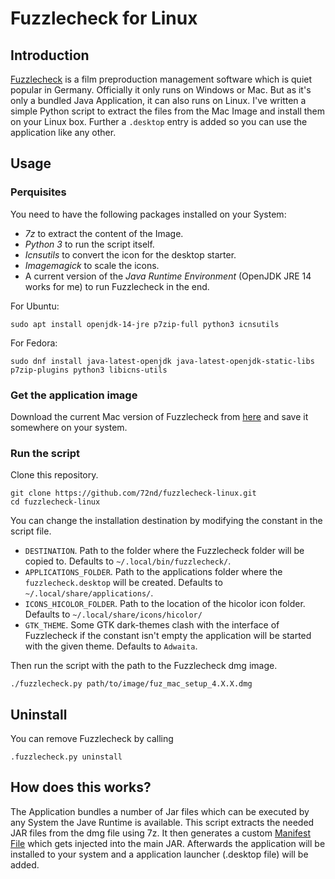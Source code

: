 # Fuzzlecheck for Linux

## Introduction 
 
[Fuzzlecheck](https://www.fuzzlecheck.de/index/EN/index.html) is a film preproduction management software which is quiet popular in Germany. Officially it only runs on Windows or Mac. But as it's only a bundled Java Application, it can also runs on Linux. I've written a simple Python script to extract the files from the Mac Image and install them on your Linux box. Further a `.desktop` entry is added so you can use the application like any other.


## Usage

### Perquisites 

You need to have the following packages installed on your System:

- _7z_ to extract the content of the Image.
- _Python 3_ to run the script itself.
- _Icnsutils_ to convert the icon for the desktop starter.
- _Imagemagick_ to scale the icons.
- A current version of the _Java Runtime Environment_ (OpenJDK JRE 14 works for me) to run Fuzzlecheck in the end.

For Ubuntu:

```shell script
sudo apt install openjdk-14-jre p7zip-full python3 icnsutils
``` 

For Fedora:

```shell script
sudo dnf install java-latest-openjdk java-latest-openjdk-static-libs p7zip-plugins python3 libicns-utils
```  

### Get the application image

Download the current Mac version of Fuzzlecheck from [here](http://fuz4downloads.fuzzlecheck.com/?linkOSX=Fuzzlecheck) and save it somewhere on your system.


### Run the script

Clone this repository.

```shell script
git clone https://github.com/72nd/fuzzlecheck-linux.git
cd fuzzlecheck-linux
```

You can change the installation destination by modifying the constant in the script file.

- `DESTINATION`. Path to the folder where the Fuzzlecheck folder will be copied to. Defaults to `~/.local/bin/fuzzlecheck/`.
- `APPLICATIONS_FOLDER`. Path to the applications folder where the `fuzzlecheck.desktop` will be created. Defaults to `~/.local/share/applications/`.
- `ICONS_HICOLOR_FOLDER`. Path to the location of the hicolor icon folder. Defaults to `~/.local/share/icons/hicolor/`
- `GTK_THEME`. Some GTK dark-themes clash with the interface of Fuzzlecheck if the constant isn't empty the application will be started with the given theme. Defaults to `Adwaita`.

Then run the script with the path to the Fuzzlecheck dmg image.

```shell script
./fuzzlecheck.py path/to/image/fuz_mac_setup_4.X.X.dmg
```

## Uninstall

You can remove Fuzzlecheck by calling

```shell script
.fuzzlecheck.py uninstall
```

## How does this works?

The Application bundles a number of Jar files which can be executed by any System the Jave Runtime is available. This script extracts the needed JAR files from the dmg file using 7z. It then generates a custom [Manifest File](https://docs.oracle.com/javase/tutorial/deployment/jar/manifestindex.html) which gets injected into the main JAR. Afterwards the application will be installed to your system and a application launcher (.desktop file) will be added.


